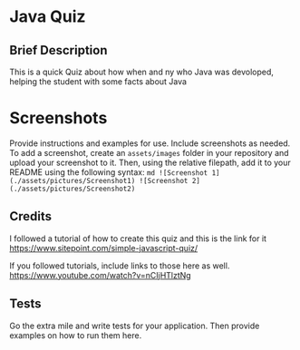 # Java Quiz
## Brief Description
This is a quick Quiz about how when and ny who Java was devoloped, helping the student with some facts about Java
# Screenshots
Provide instructions and examples for use. Include screenshots as needed.
To add a screenshot, create an `assets/images` folder in your repository and upload your screenshot to it. Then, using the relative filepath, add it to your README using the following syntax:
    ```md
    ![Screenshot 1](./assets/pictures/Screenshot1)
    ![Screenshot 2](./assets/pictures/Screenshot2)
    ```
## Credits
I followed a tutorial of how to create this quiz and this is the link for it 
https://www.sitepoint.com/simple-javascript-quiz/

If you followed tutorials, include links to those here as well.
https://www.youtube.com/watch?v=nCIjHTlztNg

## Tests
Go the extra mile and write tests for your application. Then provide examples on how to run them here.